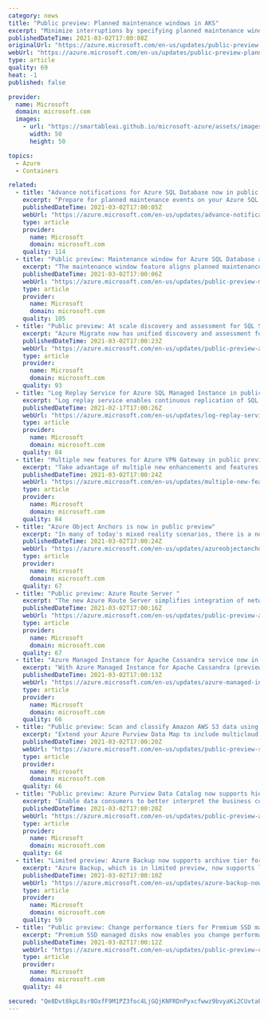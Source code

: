 ```yaml
---
category: news
title: "Public preview: Planned maintenance windows in AKS"
excerpt: "Minimize interruptions by specifying planned maintenance windows for your clusters in AKS."
publishedDateTime: 2021-03-02T17:00:08Z
originalUrl: "https://azure.microsoft.com/en-us/updates/public-preview-planned-maintenance-windows-in-aks/"
webUrl: "https://azure.microsoft.com/en-us/updates/public-preview-planned-maintenance-windows-in-aks/"
type: article
quality: 69
heat: -1
published: false

provider:
  name: Microsoft
  domain: microsoft.com
  images:
    - url: "https://smartableai.github.io/microsoft-azure/assets/images/organizations/microsoft.com-50x50.jpg"
      width: 50
      height: 50

topics:
  - Azure
  - Containers

related:
  - title: "Advance notifications for Azure SQL Database now in public preview"
    excerpt: "Prepare for planned maintenance events on your Azure SQL Database resources and minimize the impact of database failovers on your sensitive workloads with advance notifications (preview)."
    publishedDateTime: 2021-03-02T17:00:05Z
    webUrl: "https://azure.microsoft.com/en-us/updates/advance-notifications-for-azure-sql-database-now-in-public-preview/"
    type: article
    provider:
      name: Microsoft
      domain: microsoft.com
    quality: 114
  - title: "Public preview: Maintenance window for Azure SQL Database and Azure SQL Managed Instance"
    excerpt: "The maintenance window feature aligns planned maintenance updates on Azure SQL Database and Azure SQL Managed Instance resources to occur on predictable times during regional off-business hours."
    publishedDateTime: 2021-03-02T17:00:06Z
    webUrl: "https://azure.microsoft.com/en-us/updates/public-preview-maintenance-window-for-azure-sql-database-and-azure-sql-managed-instance/"
    type: article
    provider:
      name: Microsoft
      domain: microsoft.com
    quality: 105
  - title: "Public preview: At scale discovery and assessment for SQL Server migration to Azure SQL"
    excerpt: "Azure Migrate now has unified discovery and assessment for SQL Server natively within the Azure Migrate experience. "
    publishedDateTime: 2021-03-02T17:00:23Z
    webUrl: "https://azure.microsoft.com/en-us/updates/public-preview-at-scale-discovery-and-assessment-for-sql-server-migration-to-azure-sql/"
    type: article
    provider:
      name: Microsoft
      domain: microsoft.com
    quality: 93
  - title: "Log Replay Service for Azure SQL Managed Instance in public preview"
    excerpt: "Log replay service enables continuous replication of SQL Server data to SQL Managed Instance in the cloud, the easier orchestration of workload functions, and pre-migration performance testing through a fully customizable experience."
    publishedDateTime: 2021-02-17T17:00:26Z
    webUrl: "https://azure.microsoft.com/en-us/updates/log-replay-service-for-azure-sql-managed-instance-in-public-preview/"
    type: article
    provider:
      name: Microsoft
      domain: microsoft.com
    quality: 84
  - title: "Multiple new features for Azure VPN Gateway in public preview"
    excerpt: "Take advantage of multiple new enhancements and features that are now available in Azure VPN Gateway."
    publishedDateTime: 2021-03-02T17:00:24Z
    webUrl: "https://azure.microsoft.com/en-us/updates/multiple-new-features-for-azure-vpn-gateway-in-public-preview/"
    type: article
    provider:
      name: Microsoft
      domain: microsoft.com
    quality: 84
  - title: "Azure Object Anchors is now in public preview"
    excerpt: "In many of today's mixed reality scenarios, there is a need to align digital content with physical objects. Azure Object Anchors, now in preview, eliminates the need for markers or manual holographic alignment within mixed reality applications. "
    publishedDateTime: 2021-03-02T17:00:24Z
    webUrl: "https://azure.microsoft.com/en-us/updates/azureobjectanchorspreview/"
    type: article
    provider:
      name: Microsoft
      domain: microsoft.com
    quality: 67
  - title: "Public preview: Azure Route Server "
    excerpt: "The new Azure Route Server simplifies integration of network virtual appliance into your Azure virtual network."
    publishedDateTime: 2021-03-02T17:00:16Z
    webUrl: "https://azure.microsoft.com/en-us/updates/public-preview-azure-route-server/"
    type: article
    provider:
      name: Microsoft
      domain: microsoft.com
    quality: 67
  - title: "Azure Managed Instance for Apache Cassandra service now in public preview"
    excerpt: "With Azure Managed Instance for Apache Cassandra (preview), scale on-premise Cassandra data to the cloud with automated deployment, scaling, and management operations for open source Apache Cassandra datacenters."
    publishedDateTime: 2021-03-02T17:00:13Z
    webUrl: "https://azure.microsoft.com/en-us/updates/azure-managed-instance-for-apache-cassandra-service-now-in-public-preview/"
    type: article
    provider:
      name: Microsoft
      domain: microsoft.com
    quality: 66
  - title: "Public preview: Scan and classify Amazon AWS S3 data using Azure Purview"
    excerpt: "Extend your Azure Purview Data Map to include multicloud data sources - Azure and Amazon AWS with this feature, now in public preview. "
    publishedDateTime: 2021-03-02T17:00:20Z
    webUrl: "https://azure.microsoft.com/en-us/updates/public-preview-scan-and-classify-amazon-aws-s3-data-using-azure-purview/"
    type: article
    provider:
      name: Microsoft
      domain: microsoft.com
    quality: 66
  - title: "Public preview: Azure Purview Data Catalog now supports hierarchical glossary"
    excerpt: "Enable data consumers to better interpret the business context associated with business vocabulary to maximize the business value of data. "
    publishedDateTime: 2021-03-02T17:00:20Z
    webUrl: "https://azure.microsoft.com/en-us/updates/public-preview-azure-purview-data-catalog-now-supports-hierarchical-glossary/"
    type: article
    provider:
      name: Microsoft
      domain: microsoft.com
    quality: 64
  - title: "Limited preview: Azure Backup now supports archive tier for backup of Azure Virtual Machines and SQL Server in Azure VMs "
    excerpt: "Azure Backup, which is in limited preview, now supports long term retention of recovery points in low cost archive tier."
    publishedDateTime: 2021-03-02T17:00:10Z
    webUrl: "https://azure.microsoft.com/en-us/updates/azure-backup-now-supports-archive-tier-for-backup-of-azure-virtual-machines-and-sql-server-in-azure-vms/"
    type: article
    provider:
      name: Microsoft
      domain: microsoft.com
    quality: 59
  - title: "Public preview: Change performance tiers for Premium SSD managed disks with no downtime"
    excerpt: "Premium SSD managed disks now enables you change performance tiers without any downtime to your applications."
    publishedDateTime: 2021-03-02T17:00:12Z
    webUrl: "https://azure.microsoft.com/en-us/updates/public-preview-change-performance-tiers-for-premium-ssd-managed-disks-with-no-downtime/"
    type: article
    provider:
      name: Microsoft
      domain: microsoft.com
    quality: 44

secured: "Qe8Dvt8kpL8sr8OxfF9M1PZ3foc4LjGQjKNFRDnPyxcfwwz9bvyaKi2CUvtaPrzVnMCn/QN89KAtohcv/96VLE5UL2CbzOJpty3qPM5nteCqEne1E8tD6c4fYVeoWoeeEJHiBVHAtSU3ENS6U/wjT7/XldefgNE8f9xDtO2/NJ/ksa5dz66i5mOVEQrF/2hdMTUFwmtcPHeMqYeQXAZWBU0HQSS4Lu9fmjfIwvJy1pLTo9DGbnr5FV4vqOgpOlQrUWt4Wsfmw8d+SupERRQmW+030q1k80R1zw7kiFGOj3e/rynllotnRFkZYD7Na6RtuhGnmpLEkOYIyypfjETyyM7HCUgIWAcIFAmBIVVixcA=;ofx8mREFQwUrZ4PgQIV3CA=="
---
```


